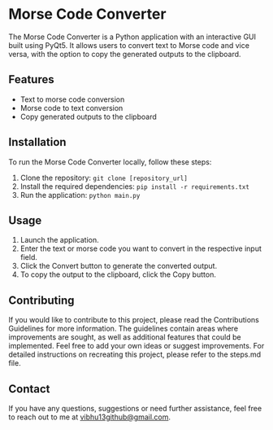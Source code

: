 # Morse Code Converter
The Morse Code Converter is a Python application with an interactive GUI built using PyQt5. It allows users to convert text to Morse code and vice versa, with the option to copy the generated outputs to the clipboard.
## Features
- Text to morse code conversion
- Morse code to text conversion
- Copy generated outputs to the clipboard
## Installation
To run the Morse Code Converter locally, follow these steps:
1. Clone the repository:
   ```git clone [repository_url]```
3. Install the required dependencies:
   ```pip install -r requirements.txt```
5. Run the application:
   ```python main.py```
## Usage
1. Launch the application.
2. Enter the text or morse code you want to convert in the respective input field.
3. Click the Convert button to generate the converted output.
4. To copy the output to the clipboard, click the Copy button.
## Contributing
If you would like to contribute to this project, please read the Contributions Guidelines for more information. The guidelines contain areas where improvements are sought, as well as additional features that could be implemented. Feel free to add your own ideas or suggest improvements.
For detailed instructions on recreating this project, please refer to the steps.md file.
## Contact
If you have any questions, suggestions or need further assistance, feel free to reach out to me at vibhu13github@gmail.com.
